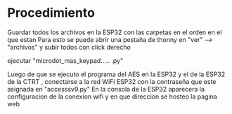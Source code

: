 # Procedimiento
Guardar todos los archivos en la ESP32 con las carpetas en el orden en el que estan
Para esto se puede abrir una pestaña de thonny en  "ver" --> "archivos" y subir todos con click derecho

ejecutar "microdot_mas_keypad..... .py"

Luego de que se ejecuto el programa del AES en la ESP32 y el de la ESP32 de la CTRT , conectarse a la red WiFi ESP32 con la contraseña que este asignada en "accesssv9.py"
En la consola de la ESP32 aparecera la configuracion de la conexion wifi y en que direccion se hosteo la pagina web
